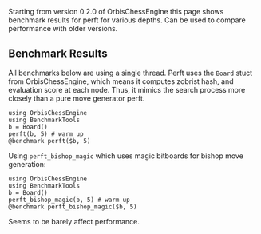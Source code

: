 Starting from version 0.2.0 of OrbisChessEngine this page shows benchmark results for perft for various depths. Can be used to compare performance
with older versions.

## Benchmark Results

All benchmarks below are using a single thread. Perft uses the `Board` stuct from OrbisChessEngine, which means it computes 
zobrist hash, and evaluation score at each node. Thus, it mimics the search process more closely than a pure move generator perft.
```@example
using OrbisChessEngine
using BenchmarkTools
b = Board()
perft(b, 5) # warm up
@benchmark perft($b, 5)
```

Using `perft_bishop_magic` which uses magic bitboards for bishop move generation:
```@example
using OrbisChessEngine
using BenchmarkTools
b = Board()
perft_bishop_magic(b, 5) # warm up
@benchmark perft_bishop_magic($b, 5)
```
Seems to be barely affect performance.
